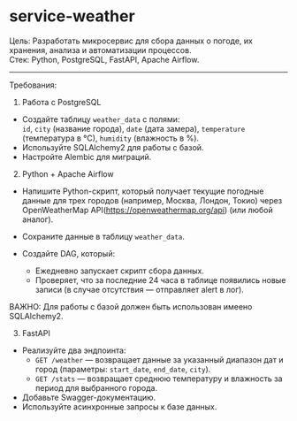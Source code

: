 # service-weather

Цель:
Разработать микросервис для сбора данных о погоде, их хранения, анализа и автоматизации процессов.  
Стек: Python, PostgreSQL, FastAPI, Apache Airflow.

---

Требования:

1. Работа с PostgreSQL
- Создайте таблицу `weather_data` с полями:  
  `id`, `city` (название города), `date` (дата замера), `temperature` (температура в °C), `humidity` (влажность в %).  
- Используйте SQLAlchemy2 для работы с базой.  
- Настройте Alembic для миграций.

2. Python + Apache Airflow
- Напишите Python-скрипт, который получает текущие погодные данные для трех городов (например, Москва, Лондон, Токио)
  через OpenWeatherMap API(https://openweathermap.org/api) (или любой аналог).  
- Сохраните данные в таблицу `weather_data`.

- Создайте DAG, который:  
  - Ежедневно запускает скрипт сбора данных.  
  - Проверяет, что за последние 24 часа в таблице появились новые записи (в случае отсутствия — отправляет alert в лог).

ВАЖНО: Для работы с базой должен быть использован имеено SQLAlchemy2.

3. FastAPI
- Реализуйте два эндпоинта:
  - `GET /weather` — возвращает данные за указанный диапазон дат и город (параметры: `start_date`, `end_date`, `city`).  
  - `GET /stats` — возвращает среднюю температуру и влажность за период для выбранного города.  
- Добавьте Swagger-документацию.
- Используйте асинхронные запросы к базе данных.
